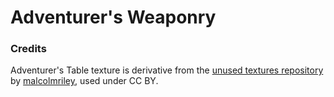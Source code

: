 # Adventurer's Weaponry

### Credits

Adventurer's Table texture is derivative from the [unused textures repository](https://github.com/malcolmriley/unused-textures/) by [malcolmriley](https://github.com/malcolmriley/), used under CC BY.